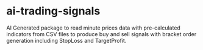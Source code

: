 # ai-trading-signals
AI Generated package to read minute prices data with pre-calculated indicators from CSV files to produce buy and sell signals with bracket order generation including StopLoss and TargetProfit.
